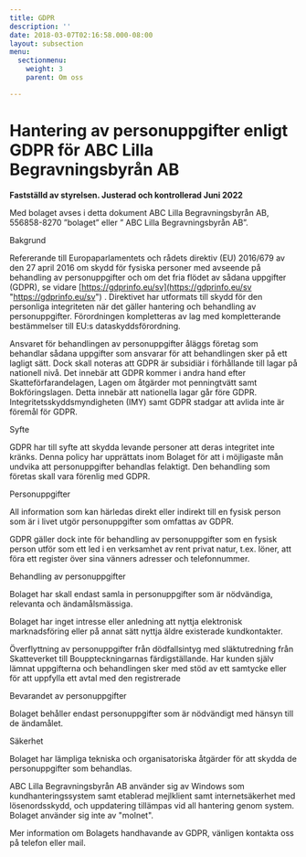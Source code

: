 ```yaml
---
title: GDPR
description: ''
date: 2018-03-07T02:16:58.000-08:00
layout: subsection
menu:
  sectionmenu:
    weight: 3
    parent: Om oss

---
```

# **Hantering av personuppgifter enligt GDPR för ABC Lilla Begravningsbyrån AB**

**Fastställd av styrelsen. Justerad och kontrollerad Juni 2022**

Med bolaget avses i detta dokument ABC Lilla Begravningsbyrån AB, 556858-8270 ”bolaget” eller ” ABC Lilla Begravningsbyrån AB”.

Bakgrund 

Refererande till Europaparlamentets och rådets direktiv (EU) 2016/679 av den 27 april 2016 om skydd för fysiska personer med avseende på behandling av personuppgifter och om det fria flödet av sådana uppgifter (GDPR), se vidare [https://gdprinfo.eu/sv](https://gdprinfo.eu/sv "https://gdprinfo.eu/sv") . Direktivet har utformats till skydd för den personliga integriteten när det gäller hantering och behandling av personuppgifter. Förordningen kompletteras av lag med kompletterande bestämmelser till EU:s dataskyddsförordning.

Ansvaret för behandlingen av personuppgifter åläggs företag som behandlar sådana uppgifter som ansvarar för att behandlingen sker på ett lagligt sätt. Dock skall noteras att GDPR är subsidiär i förhållande till lagar på nationell nivå. Det innebär att GDPR kommer i andra hand efter Skatteförfarandelagen, Lagen om åtgärder mot penningtvätt samt Bokföringslagen. Detta innebär att nationella lagar går före GDPR. Integritetsskyddsmyndigheten (IMY) samt GDPR stadgar att avlida inte är föremål för GDPR.

Syfte

GDPR har till syfte att skydda levande personer att deras integritet inte kränks. Denna policy har upprättats inom Bolaget för att i möjligaste mån undvika att personuppgifter behandlas felaktigt. Den behandling som företas skall vara förenlig med GDPR.

Personuppgifter

All information som kan härledas direkt eller indirekt till en fysisk person som är i livet utgör personuppgifter som omfattas av GDPR.

GDPR gäller dock inte för behandling av personuppgifter som en fysisk person utför som ett led i en verksamhet av rent privat natur, t.ex. löner, att föra ett register över sina vänners adresser och telefonnummer.

Behandling av personuppgifter

Bolaget har skall endast samla in personuppgifter som är nödvändiga, relevanta och ändamålsmässiga.

Bolaget har inget intresse eller anledning att nyttja elektronisk marknadsföring eller på annat sätt nyttja äldre existerade kundkontakter.

Överflyttning av personuppgifter från dödfallsintyg med släktutredning från Skatteverket till Bouppteckningarnas färdigställande. Har kunden själv lämnat uppgifterna och behandlingen sker med stöd av ett samtycke eller för att uppfylla ett avtal med den registrerade

Bevarandet av personuppgifter

Bolaget behåller endast personuppgifter som är nödvändigt med hänsyn till de ändamålet.

Säkerhet

Bolaget har lämpliga tekniska och organisatoriska åtgärder för att skydda de personuppgifter som behandlas.

ABC Lilla Begravningsbyrån AB använder sig av Windows som kundhanteringssystem samt etablerad mejlklient samt internetsäkerhet med lösenordsskydd, och uppdatering tillämpas vid all hantering genom system. Bolaget använder sig inte av "molnet".

Mer information om Bolagets handhavande av GDPR, vänligen kontakta oss på telefon eller mail.